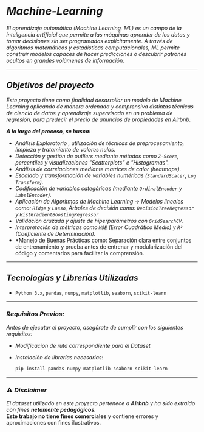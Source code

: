 # ***Machine-Learning***
*El aprendizaje automático (Machine Learning, ML) es un campo de la inteligencia artificial que permite a las máquinas aprender de los datos y tomar decisiones sin ser programadas explícitamente. A través de algoritmos matemáticos y estadísticas computacionales, ML permite construir modelos capaces de hacer predicciones o descubrir patrones ocultos en grandes volúmenes de información.*

----
##  ***Objetivos del proyecto***

*Este proyecto tiene como finalidad desarrollar un modelo de Machine Learning aplicando de manera ordenada y comprensiva distintas técnicas de ciencia de datos y aprendizaje supervisado en un problema de regresión, para predecir el precio de anuncios de propiedades en Airbnb.*

***A lo largo del proceso, se busca:***

- *Análisis Exploratorio , utilización de técnicas de preprocesamiento, limpieza y tratamiento de valores nulos.*
- *Detección y gestión de outliers mediante métodos como `Z-Score`, percentiles y visualizaciones "Scatterplots" e "Histogramas".*
- *Análisis de correlaciones mediante matrices de calor (heatmaps).*
- *Escalado y transformación de variables numéricas (`StandardScaler`, `Log Transform`).*
- *Codificación de variables categóricas (mediante `OrdinalEncoder` y `LabelEncoder`).*
- *Aplicación de Algoritmos de Machine Learning -> Modelos lineales como: `Ridge` y `Lasso`, Árboles de decisión como: `DecisionTreeRegressor` y `HistGradientBoostingRegressor`*
- *Validación cruzada y ajuste de hiperparámetros con `GridSearchCV`.*
- *Interpretación de métricas como `MSE` (Error Cuadrático Medio) y `R²` (Coeficiente de Determinación).*
- *Manejo de Buenas Prácticas como: Separación clara entre conjuntos de entrenamiento y prueba antes de entrenar y modularización del código y comentarios para facilitar la comprensión.

---

##  ***Tecnologías y Librerías Utilizadas***

- `Python 3.x`, `pandas`, `numpy`,  `matplotlib`, `seaborn`, `scikit-learn`  
---

###  ***Requisitos Previos:***

*Antes de ejecutar el proyecto, asegúrate de cumplir con los siguientes requisitos:*

- *Modificacion de ruta correspondiente para el Dataset*
- *Instalación de librerías necesarias*:

   ```bash
   pip install pandas numpy matplotlib seaborn scikit-learn

---
### ⚠️ ***Disclaimer***

*El dataset utilizado en este proyecto pertenece a **Airbnb** y ha sido extraído con fines **netamente pedagógicos**.*  
**Este trabajo no tiene fines comerciales** y contiene errores y aproximaciones con fines ilustrativos.  
